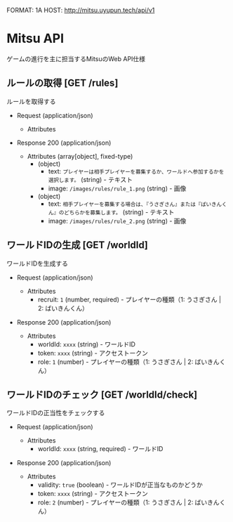 FORMAT: 1A
HOST: http://mitsu.uyupun.tech/api/v1

# Mitsu API
ゲームの進行を主に担当するMitsuのWeb API仕様

## ルールの取得 [GET /rules]
ルールを取得する

+ Request (application/json)
    + Attributes

+ Response 200 (application/json)
    + Attributes (array[object], fixed-type)
        + (object)
            + text: `プレイヤーは相手プレイヤーを募集するか、ワールドへ参加するかを選択します。` (string) - テキスト
            + image: `/images/rules/rule_1.png` (string) - 画像
        + (object)
            + text: `相手プレイヤーを募集する場合は、『うさぎさん』または『ばいきんくん』のどちらかを募集します。` (string) - テキスト
            + image: `/images/rules/rule_2.png` (string) - 画像

## ワールドIDの生成 [GET /worldId]
ワールドIDを生成する

+ Request (application/json)
    + Attributes
        + recruit: `1` (number, required) - プレイヤーの種類（1: うさぎさん | 2: ばいきんくん）

+ Response 200 (application/json)
    + Attributes
        + worldId: `xxxx` (string) - ワールドID
        + token: `xxxx` (string) - アクセストークン
        + role: `1` (number) - プレイヤーの種類（1: うさぎさん | 2: ばいきんくん）

## ワールドIDのチェック [GET /worldId/check]
ワールドIDの正当性をチェックする

+ Request (application/json)
    + Attributes
        + worldId: `xxxx` (string, required) - ワールドID

+ Response 200 (application/json)
    + Attributes
        + validity: `true` (boolean) - ワールドIDが正当なものかどうか
        + token: `xxxx` (string) - アクセストークン
        + role: `2` (number) - プレイヤーの種類（1: うさぎさん | 2: ばいきんくん）

